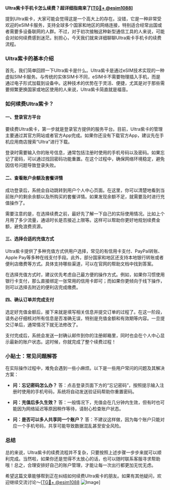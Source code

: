 **Ultra紫卡手机卡怎么续费？超详细指南来了[[TG💪+ @esim1088](https://t.me/s/esim1088)]**

提到Ultra紫卡，大家可能会觉得这是一个高大上的存在。没错，它是一种非常受欢迎的eSIM卡服务，支持全球多个国家和地区的网络连接，特别适合经常出国或者需要多设备联网的人群。不过，对于初次接触这种新型通信工具的人来说，可能会对如何续费感到迷茫。别担心，今天我们就来详细聊聊Ultra紫卡手机卡的续费流程。

### Ultra紫卡的基本介绍

首先，我们简单回顾一下Ultra紫卡是什么。Ultra紫卡是通过eSIM技术实现的一种虚拟SIM卡服务。与传统的实体SIM卡不同，eSIM卡不需要物理插入手机，而是通过电子形式加载到设备中。这种技术的优势在于灵活、便捷，尤其是对于那些需要频繁更换国家或地区使用的人来说，Ultra紫卡简直就是福音。

### 如何续费Ultra紫卡？

#### 一、登录官方平台

要续费Ultra紫卡，第一步就是登录官方提供的服务平台。目前，Ultra紫卡的管理主要通过其官方网站或者官方App完成。如果你还没有下载官方App，建议先在手机应用商店搜索“Ultra”进行下载。

登录时需要输入你的账号信息，通常包括注册时使用的手机号码以及密码。如果忘记了密码，可以通过找回密码功能重置。在这个过程中，确保网络环境稳定，避免因信号问题导致登录失败。

#### 二、查看账户余额及套餐详情

成功登录后，系统会自动跳转到用户个人中心页面。在这里，你可以清楚地看到当前账户的剩余余额以及所购买的套餐详情。如果发现余额不足，就需要及时进行充值操作了。

需要注意的是，在选择续费之前，最好先了解一下自己的实际使用情况。比如上个月用了多少流量，通话时长是否接近上限等。这样可以帮助你更好地规划续费金额，避免浪费资源。

#### 三、选择合适的充值方式

Ultra紫卡提供了多种充值方式供用户选择，常见的有信用卡支付、PayPal转账、Apple Pay等多种在线支付手段。此外，部分国家和地区还支持本地银行转账或者便利店缴费等方式。具体支持哪些渠道，可以在官网的帮助文档中找到答案。

在选择充值方式时，建议优先考虑自己最方便的操作方式。例如，如果你习惯使用银行卡支付，那么直接绑定一张常用的信用卡即可；而如果你更倾向于线下操作，则可以选择去附近的便利店完成缴费。

#### 四、确认订单并完成支付

选定好充值金额后，接下来就是填写相关信息并提交订单的过程了。在这一阶段，请务必仔细核对所有信息是否准确无误，特别是充值金额和有效期等内容。一旦提交订单后，通常情况下就无法修改了。

支付完成后，系统会发送一封确认邮件到你的注册邮箱里，同时也会在个人中心显示最新的账户状态。这时候，你就完成了整个续费过程！

### 小贴士：常见问题解答

在实际操作过程中，难免会遇到一些小麻烦。以下是一些用户常问的问题及其解决方案：

- **问：忘记密码怎么办？**
  答：点击登录页面下方的“忘记密码”，按照提示输入注册时使用的手机号码，系统将自动发送验证码帮助你重置密码。

- **问：充值后多久生效？**
  答：一般情况下，充值会在几分钟内生效，但有时也可能因为网络延迟等原因稍作等待，请耐心检查账户状态。

- **问：是否可以多人共享同一个账户？**
  答：不建议这样做，因为每个账户只能对应一个手机号码，共享可能导致数据混乱甚至安全风险。

### 总结

总的来说，Ultra紫卡的续费流程并不复杂，只要按照上述步骤一步步来就可以顺利完成。当然啦，如果你还是觉得不太放心的话，也可以随时联系客服寻求帮助哦！总之，合理安排好自己的账户管理，才能让每一次出行都更加无忧无虑。

希望这篇文章能够帮到正在纠结如何续费Ultra紫卡的朋友。如果有其他疑问，欢迎继续交流讨论～[[TG💪+ @esim1088](https://t.me/s/esim1088) ![Image](https://i.postimg.cc/4NQfJmqS/Snipaste-2025-05-13-00-14-12.png)]
